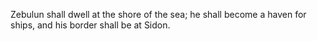 Zebulun shall dwell at the shore of the sea; he shall become a haven for ships, and his border shall be at Sidon.
